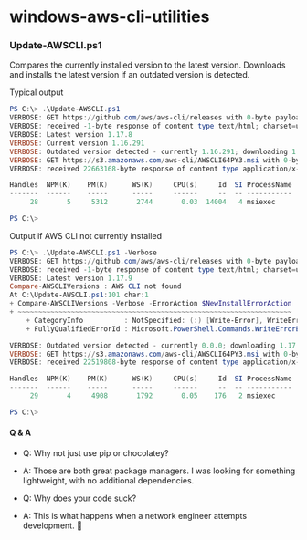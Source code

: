 # windows-aws-cli-utilities

### Update-AWSCLI.ps1
Compares the currently installed version to the latest version. Downloads and installs the latest version if an outdated version is detected.

Typical output
```powershell
PS C:\> .\Update-AWSCLI.ps1
VERBOSE: GET https://github.com/aws/aws-cli/releases with 0-byte payload
VERBOSE: received -1-byte response of content type text/html; charset=utf-8
VERBOSE: Latest version 1.17.8
VERBOSE: Current version 1.16.291
VERBOSE: Outdated version detected - currently 1.16.291; downloading 1.17.8
VERBOSE: GET https://s3.amazonaws.com/aws-cli/AWSCLI64PY3.msi with 0-byte payload
VERBOSE: received 22663168-byte response of content type application/x-msi

Handles  NPM(K)    PM(K)      WS(K)     CPU(s)     Id  SI ProcessName
-------  ------    -----      -----     ------     --  -- -----------
     28       5     5312       2744       0.03  14004   4 msiexec

PS C:\>
```

Output if AWS CLI not currently installed
```powershell
PS C:\> .\Update-AWSCLI.ps1 -Verbose
VERBOSE: GET https://github.com/aws/aws-cli/releases with 0-byte payload
VERBOSE: received -1-byte response of content type text/html; charset=utf-8
VERBOSE: Latest version 1.17.9
Compare-AWSCLIVersions : AWS CLI not found
At C:\Update-AWSCLI.ps1:101 char:1
+ Compare-AWSCLIVersions -Verbose -ErrorAction $NewInstallErrorAction
+ ~~~~~~~~~~~~~~~~~~~~~~~~~~~~~~~~~~~~~~~~~~~~~~~~~~~~~~~~~~~~~~~~~~~
    + CategoryInfo          : NotSpecified: (:) [Write-Error], WriteErrorException
    + FullyQualifiedErrorId : Microsoft.PowerShell.Commands.WriteErrorException,Compare-AWSCLIVersions

VERBOSE: Outdated version detected - currently 0.0.0; downloading 1.17.9
VERBOSE: GET https://s3.amazonaws.com/aws-cli/AWSCLI64PY3.msi with 0-byte payload
VERBOSE: received 22519808-byte response of content type application/x-msi

Handles  NPM(K)    PM(K)      WS(K)     CPU(s)     Id  SI ProcessName
-------  ------    -----      -----     ------     --  -- -----------
     29       4     4908       1792       0.05    176   2 msiexec

PS C:\>     
```
#### Q & A
- Q: Why not just use pip or chocolatey?
- A: Those are both great package managers. I was looking for something lightweight, with no additional dependencies.

- Q: Why does your code suck?
- A: This is what happens when a network engineer attempts development. :grimacing:
